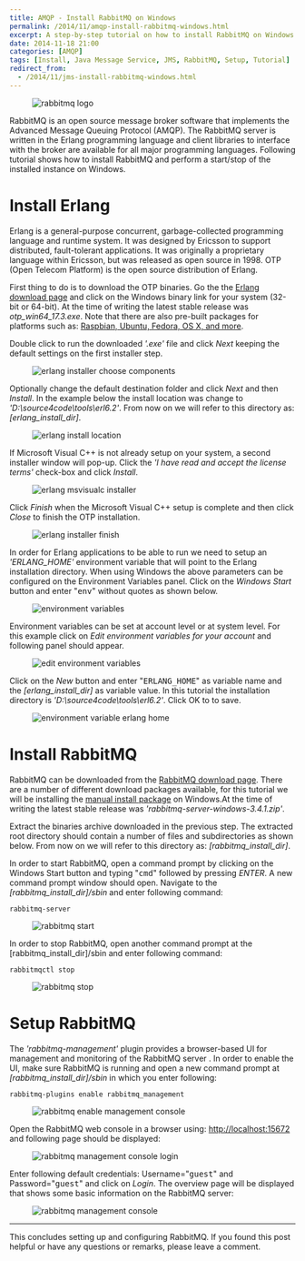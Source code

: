 ```yaml
---
title: AMQP - Install RabbitMQ on Windows 
permalink: /2014/11/amqp-install-rabbitmq-windows.html
excerpt: A step-by-step tutorial on how to install RabbitMQ on Windows.
date: 2014-11-18 21:00
categories: [AMQP]
tags: [Install, Java Message Service, JMS, RabbitMQ, Setup, Tutorial]
redirect_from:
  - /2014/11/jms-install-rabbitmq-windows.html
---
```


<figure>
    <img src="{{ site.url }}/assets/images/logos/rabbitmq-logo.png" alt="rabbitmq logo">
</figure>

RabbitMQ is an open source message broker software that implements the Advanced Message Queuing Protocol (AMQP). The RabbitMQ server is written in the Erlang programming language and client libraries to interface with the broker are available for all major programming languages. Following tutorial shows how to install RabbitMQ and perform a start/stop of the installed instance on Windows.

# Install Erlang

Erlang is a general-purpose concurrent, garbage-collected programming language and runtime system. It was designed by Ericsson to support distributed, fault-tolerant applications. It was originally a proprietary language within Ericsson, but was released as open source in 1998. OTP (Open Telecom Platform) is the open source distribution of Erlang.

First thing to do is to download the OTP binaries. Go the the [Erlang download page](http://www.erlang.org/download.html) and click on the Windows binary link for your system (32-bit or 64-bit). At the time of writing the latest stable release was <var>otp_win64_17.3.exe</var>. Note that there are also pre-built packages for platforms such as: [Raspbian, Ubuntu, Fedora, OS X, and more](https://www.erlang-solutions.com/downloads/download-erlang-otp).

Double click to run the downloaded <var>'.exe'</var> file and click <var>Next</var> keeping the default settings on the first installer step.

<figure>
    <img src="{{ site.url }}/assets/images/amqp/erlang-installer-choose-components.png" alt="erlang installer choose components">
</figure>

Optionally change the default destination folder and click <var>Next</var> and then <var>Install</var>. In the example below the install location was change to <var>'D:\source4code\tools\erl6.2'</var>. From now on we will refer to this directory as: <var>[erlang_install_dir]</var>.

<figure>
    <img src="{{ site.url }}/assets/images/amqp/erlang-install-location.png" alt="erlang install location">
</figure>

If Microsoft Visual C++ is not already setup on your system, a second installer window will pop-up. Click the <var>'I have read and accept the license terms'</var> check-box and click <var>Install</var>.

<figure>
    <img src="{{ site.url }}/assets/images/amqp/erlang-msvisualc-installer.png" alt="erlang msvisualc installer">
</figure>

Click <var>Finish</var> when the Microsoft Visual C++ setup is complete and then click <var>Close</var> to finish the OTP installation. 

<figure>
    <img src="{{ site.url }}/assets/images/amqp/erlang-installer-finish.png" alt="erlang installer finish">
</figure>

In order for Erlang applications to be able to run we need to setup an <var>'ERLANG_HOME'</var> environment variable that will point to the Erlang installation directory. When using Windows the above parameters can be configured on the Environment Variables panel. Click on the <var>Windows Start</var> button and enter "<kbd>env</kbd>" without quotes as shown below.

<figure>
    <img src="{{ site.url }}/assets/images/amqp/environment-variables.png" alt="environment variables">
</figure>

Environment variables can be set at account level or at system level. For this example click on <var>Edit environment variables for your account</var> and following panel should appear.

<figure>
    <img src="{{ site.url }}/assets/images/amqp/edit-environment-variables.png" alt="edit environment variables">
</figure>

Click on the <var>New</var> button and enter "<kbd>ERLANG_HOME</kbd>" as variable name and the <var>[erlang_install_dir]</var> as variable value. In this tutorial the installation directory is <var>'D:\source4code\tools\erl6.2'</var>. Click OK to to save.

<figure>
    <img src="{{ site.url }}/assets/images/amqp/environment-variable-erlang-home.png" alt="environment variable erlang home">
</figure>

# Install RabbitMQ

RabbitMQ can be downloaded from the [RabbitMQ download page](https://www.rabbitmq.com/download.html). There are a number of different download packages available, for this tutorial we will be installing the [manual install package](https://www.rabbitmq.com/install-windows-manual.html) on Windows.At the time of writing the latest stable release was <var>'rabbitmq-server-windows-3.4.1.zip'</var>.

Extract the binaries archive downloaded in the previous step. The extracted root directory should contain a number of files and subdirectories as shown below. From now on we will refer to this directory as: <var>[rabbitmq_install_dir]</var>.

In order to start RabbitMQ, open a command prompt by clicking on the Windows Start button and typing "<kbd>cmd</kbd>" followed by pressing <var>ENTER</var>. A new command prompt window should open. Navigate to the <var>[rabbitmq_install_dir]/sbin</var> and enter following command:

``` plaintext
rabbitmq-server
```

<figure>
    <img src="{{ site.url }}/assets/images/amqp/rabbitmq-start.png" alt="rabbitmq start">
</figure>

In order to stop RabbitMQ, open another command prompt at the [rabbitmq_install_dir]/sbin and enter following command:

``` plaintext
rabbitmqctl stop
```

<figure>
    <img src="{{ site.url }}/assets/images/amqp/rabbitmq-stop.png" alt="rabbitmq stop">
</figure>

# Setup RabbitMQ

The <var>'rabbitmq-management'</var> plugin provides a browser-based UI for management and monitoring of the RabbitMQ server . In order to enable the UI, make sure RabbitMQ is running and open a new command prompt at <var>[rabbitmq_install_dir]/sbin</var> in which you enter following:

``` plaintext
rabbitmq-plugins enable rabbitmq_management
```

<figure>
    <img src="{{ site.url }}/assets/images/amqp/rabbitmq-enable-management-console.png" alt="rabbitmq enable management console">
</figure>

Open the RabbitMQ web console in a browser using: [http://localhost:15672](http://localhost:15672) and following page should be displayed:

<figure>
    <img src="{{ site.url }}/assets/images/amqp/rabbitmq-management-console-login.png" alt="rabbitmq management console login">
</figure>

Enter following default credentials: Username="<kbd>guest</kbd>" and Password="<kbd>guest</kbd>" and click on <var>Login</var>. The overview page will be displayed that shows some basic information on the RabbitMQ server:

<figure>
    <img src="{{ site.url }}/assets/images/amqp/rabbitmq-management-console.png" alt="rabbitmq management console">
</figure>

---

This concludes setting up and configuring RabbitMQ. If you found this post helpful or have any questions or remarks, please leave a comment. 